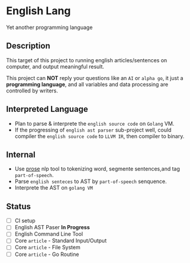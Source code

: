 # English Lang

Yet another programming language

## Description

This target of this project to running english articles/sentences on computer, and output meaningful result.

This project can **NOT** reply your questions like an `AI` or `alpha go`, it just a **programming language**, and all variables and data processing are controlled by writers.  

## Interpreted Language

* Plan to parse & interprete the `english source code` on `Golang` VM.
* If the progressing of `english ast parser` sub-project well, could compiler the `english source code` to `LLVM IR`, then compiler to binary.

## Internal

* Use [prose](https://github.com/jdkato/prose) nlp tool to tokenizing word, segmente sentences,and tag `part-of-speech`.
* Parse `english senteces` to AST by `part-of-speech` senquence.
* Interprete the AST on `golang VM`

## Status

* [ ] CI setup
* [ ] English AST Paser **In Progress**
* [ ] English Command Line Tool
* [ ] Core `article` - Standard Input/Output
* [ ] Core `article` - File System
* [ ] Core `article` - Go Routine